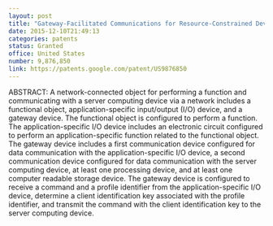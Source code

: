 ```yaml
---
layout: post
title: "Gateway-Facilitated Communications for Resource-Constrained Devices"
date: 2015-12-10T21:49:13
categories: patents
status: Granted
office: United States
number: 9,876,850
link: https://patents.google.com/patent/US9876850
---
```


ABSTRACT: A network-connected object for performing a function and communicating with a server computing device via a network includes a functional object, application-specific input/output (I/O) device, and a gateway device. The functional object is configured to perform a function. The application-specific I/O device includes an electronic circuit configured to perform an application-specific function related to the functional object. The gateway device includes a first communication device configured for data communication with the application-specific I/O device, a second communication device configured for data communication with the server computing device, at least one processing device, and at least one computer readable storage device. The gateway device is configured to receive a command and a profile identifier from the application-specific I/O device, determine a client identification key associated with the profile identifier, and transmit the command with the client identification key to the server computing device.

